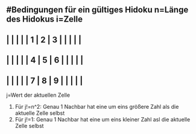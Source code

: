 #Bedingungen für ein gültiges Hidoku
n=Länge des Hidokus
i=Zelle
-------------
|   |   |   |
| 1 | 2 | 3 |
|   |   |   |
-------------
|   |   |   |
| 4 | 5 | 6 |
|   |   |   |
-------------
|   |   |   |
| 7 | 8 | 9 |
|   |   |   |
-------------
j=Wert der aktuellen Zelle

1. Für j!=n^2: Genau 1 Nachbar hat eine um eins größere Zahl als die aktuelle Zelle selbst
2. Für j!=1: Genau 1 Nachbar hat eine um eins kleiner Zahl asl die aktuelle Zelle selbst
